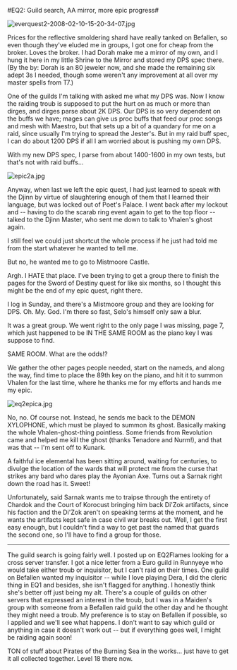 #EQ2: Guild search, AA mirror, more epic progress#

![everquest2-2008-02-10-15-20-34-07.jpg](http://westkarana.com/wp-content/uploads/2008/02/everquest2-2008-02-10-15-20-34-07.jpg)

Prices for the reflective smoldering shard have really tanked on Befallen, so even though they've eluded me in groups, I got one for cheap from the broker. Loves the broker. I had Dorah make me a mirror of my own, and I hung it here in my little Shrine to the Mirror and stored my DPS spec there. (By the by: Dorah is an 80 jeweler now, and she made the remaining six adept 3s I needed, though some weren't any improvement at all over my master spells from T7.)

One of the guilds I'm talking with asked me what my DPS was. Now I know the raiding troub is supposed to put the hurt on as much or more than dirges, and dirges parse about 2K DPS. Our DPS is so very dependent on the buffs we have; mages can give us proc buffs that feed our proc songs and mesh with Maestro, but that sets up a bit of a quandary for me on a raid, since usually I'm trying to spread the Jester's. But in my raid buff spec, I can do about 1200 DPS if all I am worried about is pushing my own DPS.

With my new DPS spec, I parse from about 1400-1600 in my own tests, but that's not with raid buffs...

![epic2a.jpg](http://westkarana.com/wp-content/uploads/2008/02/epic2a.jpg)

Anyway, when last we left the epic quest, I had just learned to speak with the Djinn by virtue of slaughtering enough of them that I learned their language, but was locked out of Poet's Palace. I went back after my lockout and -- having to do the scarab ring event again to get to the top floor -- talked to the Djinn Master, who sent me down to talk to Vhalen's ghost again.

I still feel we could just shortcut the whole process if he just had told me from the start whatever he wanted to tell me.

But no, he wanted me to go to Mistmoore Castle.

Argh. I HATE that place. I've been trying to get a group there to finish the pages for the Sword of Destiny quest for like six months, so I thought this might be the end of my epic quest, right there.

I log in Sunday, and there's a Mistmoore group and they are looking for DPS. Oh. My. God. I'm there so fast, Selo's himself only saw a blur. 

It was a great group. We went right to the only page I was missing, page 7, which just happened to be IN THE SAME ROOM as the piano key I was suppose to find.

SAME ROOM. What are the odds!?

We gather the other pages people needed, start on the nameds, and along the way, find time to place the 89th key on the piano, and hit it to summon Vhalen for the last time, where he thanks me for my efforts and hands me my epic.

![eq2epica.jpg](http://westkarana.com/wp-content/uploads/2008/02/eq2epica.jpg)

No, no. Of course not. Instead, he sends me back to the DEMON XYLOPHONE, which must be played to summon its ghost. Basically making the whole Vhalen-ghost-thing pointless. Some friends from Revolution came and helped me kill the ghost (thanks Tenadore and Nurm!), and that was that -- I'm sent off to Kunark.

A faithful ice elemental has been sitting around, waiting for centuries, to divulge the location of the wards that will protect me from the curse that strikes any bard who dares play the Ayonian Axe. Turns out a Sarnak right down the road has it. Sweet!

Unfortunately, said Sarnak wants me to traipse through the entirety of Chardok and the Court of Korocust bringing him back Di'Zok artifacts, since his faction and the Di'Zok aren't on speaking terms at the moment, and he wants the artifacts kept safe in case civil war breaks out. Well, I get the first easy enough, but I couldn't find a way to get past the named that guards the second one, so I'll have to find a group for those.

---

The guild search is going fairly well. I posted up on EQ2Flames looking for a cross server transfer. I got a nice letter from a Euro guild in Runnyeye who would take either troub or inquisitor, but I can't raid on their times. One guild on Befallen wanted my inquisitor -- while I love playing Dera, I did the cleric thing in EQ1 and besides, she isn't flagged for anything. I honestly think she's better off just being my alt. There's a couple of guilds on other servers that expressed an interest in the troub, but I was in a Maiden's group with someone from a Befallen raid guild the other day and he thought they might need a troub. My preference is to stay on Befallen if possible, so I applied and we'll see what happens. I don't want to say which guild or anything in case it doesn't work out -- but if everything goes well, I might be raiding again soon!

TON of stuff about Pirates of the Burning Sea in the works... just have to get it all collected together. Level 18 there now.

